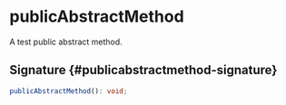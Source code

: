 # publicAbstractMethod

A test public abstract method.  

## Signature {#publicabstractmethod-signature}

```typescript
publicAbstractMethod(): void;
```

